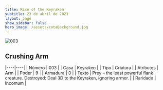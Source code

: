 ```yaml
---
title: Rise of the Keyraken
subtitle: 23 de abril de 2021
layout: page
show_sidebar: false
hero_image: /assets/cotaBackground.jpg
---
```


![003](https://cards-keyforge.s3.eu-north-1.amazonaws.com/media/en/rotk/003.png)

## Crushing Arm

|----|----|
| Número | 003 |
| Casa | Keyraken |
| Tipo | Criatura |
| Atributos | Arm |
| Poder | 9 |
| Armadura | 0 |
| Texto | Prey – the least powerful flank creature. Destroyed: Deal 3D to the Keyraken,  ignoring armor. |
| Raridade | Incomum |

